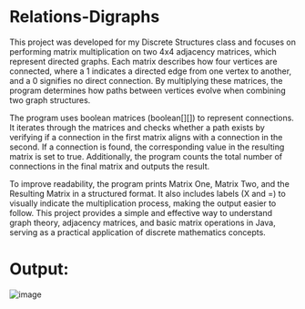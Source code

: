 # Relations-Digraphs

This project was developed for my Discrete Structures class and focuses on performing matrix multiplication on two 4x4 adjacency matrices, which represent directed graphs. Each matrix describes how four vertices are connected, where a 1 indicates a directed edge from one vertex to another, and a 0 signifies no direct connection. By multiplying these matrices, the program determines how paths between vertices evolve when combining two graph structures.

The program uses boolean matrices (boolean[][]) to represent connections. It iterates through the matrices and checks whether a path exists by verifying if a connection in the first matrix aligns with a connection in the second. If a connection is found, the corresponding value in the resulting matrix is set to true. Additionally, the program counts the total number of connections in the final matrix and outputs the result.

To improve readability, the program prints Matrix One, Matrix Two, and the Resulting Matrix in a structured format. It also includes labels (X and =) to visually indicate the multiplication process, making the output easier to follow. This project provides a simple and effective way to understand graph theory, adjacency matrices, and basic matrix operations in Java, serving as a practical application of discrete mathematics concepts.

# Output:

![image](https://github.com/user-attachments/assets/f8ca3286-3fd5-48d8-9b2b-3eeafaeefcd1)

